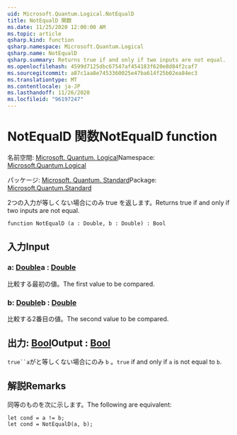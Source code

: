 ```yaml
---
uid: Microsoft.Quantum.Logical.NotEqualD
title: NotEqualD 関数
ms.date: 11/25/2020 12:00:00 AM
ms.topic: article
qsharp.kind: function
qsharp.namespace: Microsoft.Quantum.Logical
qsharp.name: NotEqualD
qsharp.summary: Returns true if and only if two inputs are not equal.
ms.openlocfilehash: 4599d7125dbc67547af454183f620e8d84f2caf7
ms.sourcegitcommit: a87c1aa8e7453360025e47ba614f25b02ea84ec3
ms.translationtype: MT
ms.contentlocale: ja-JP
ms.lasthandoff: 11/26/2020
ms.locfileid: "96197247"
---
```

# <a name="notequald-function"></a><span data-ttu-id="235ff-102">NotEqualD 関数</span><span class="sxs-lookup"><span data-stu-id="235ff-102">NotEqualD function</span></span>

<span data-ttu-id="235ff-103">名前空間: [Microsoft. Quantum. Logical](xref:Microsoft.Quantum.Logical)</span><span class="sxs-lookup"><span data-stu-id="235ff-103">Namespace: [Microsoft.Quantum.Logical](xref:Microsoft.Quantum.Logical)</span></span>

<span data-ttu-id="235ff-104">パッケージ: [Microsoft. Quantum. Standard](https://nuget.org/packages/Microsoft.Quantum.Standard)</span><span class="sxs-lookup"><span data-stu-id="235ff-104">Package: [Microsoft.Quantum.Standard](https://nuget.org/packages/Microsoft.Quantum.Standard)</span></span>


<span data-ttu-id="235ff-105">2つの入力が等しくない場合にのみ true を返します。</span><span class="sxs-lookup"><span data-stu-id="235ff-105">Returns true if and only if two inputs are not equal.</span></span>

```qsharp
function NotEqualD (a : Double, b : Double) : Bool
```


## <a name="input"></a><span data-ttu-id="235ff-106">入力</span><span class="sxs-lookup"><span data-stu-id="235ff-106">Input</span></span>

### <a name="a--double"></a><span data-ttu-id="235ff-107">a: [Double](xref:microsoft.quantum.lang-ref.double)</span><span class="sxs-lookup"><span data-stu-id="235ff-107">a : [Double](xref:microsoft.quantum.lang-ref.double)</span></span>

<span data-ttu-id="235ff-108">比較する最初の値。</span><span class="sxs-lookup"><span data-stu-id="235ff-108">The first value to be compared.</span></span>


### <a name="b--double"></a><span data-ttu-id="235ff-109">b: [Double](xref:microsoft.quantum.lang-ref.double)</span><span class="sxs-lookup"><span data-stu-id="235ff-109">b : [Double](xref:microsoft.quantum.lang-ref.double)</span></span>

<span data-ttu-id="235ff-110">比較する2番目の値。</span><span class="sxs-lookup"><span data-stu-id="235ff-110">The second value to be compared.</span></span>



## <a name="output--bool"></a><span data-ttu-id="235ff-111">出力: [Bool](xref:microsoft.quantum.lang-ref.bool)</span><span class="sxs-lookup"><span data-stu-id="235ff-111">Output : [Bool](xref:microsoft.quantum.lang-ref.bool)</span></span>

<span data-ttu-id="235ff-112">`true``a`がと等しくない場合にのみ `b` 。</span><span class="sxs-lookup"><span data-stu-id="235ff-112">`true` if and only if `a` is not equal to `b`.</span></span>

## <a name="remarks"></a><span data-ttu-id="235ff-113">解説</span><span class="sxs-lookup"><span data-stu-id="235ff-113">Remarks</span></span>

<span data-ttu-id="235ff-114">同等のものを次に示します。</span><span class="sxs-lookup"><span data-stu-id="235ff-114">The following are equivalent:</span></span>

```Q#
let cond = a != b;
let cond = NotEqualD(a, b);
```